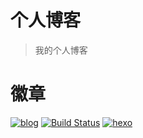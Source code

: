 # 个人博客

> 我的个人博客

# 徽章
[![blog](https://img.shields.io/badge/blog-tanglj.cn-brightgreen.svg)](https://tanglj.cn)
[![Build Status](https://travis-ci.org/cntanglijun/cntanglijun.github.io.svg?branch=source)](https://travis-ci.org/cntanglijun/cntanglijun.github.io)
[![hexo](https://img.shields.io/badge/hexo-3.2.2-blue.svg)](https://hexo.io)
